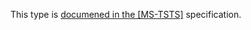 This type is [documened in the [MS-TSTS]](https://learn.microsoft.com/en-us/openspecs/windows_protocols/ms-tsts/c5d7f335-bfd9-444d-87a5-b0d028a52b5e) specification.
